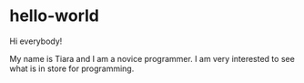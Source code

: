 # hello-world

Hi everybody!

My name is Tiara and I am a novice programmer. 
I am very interested to see what is in store for programming.
